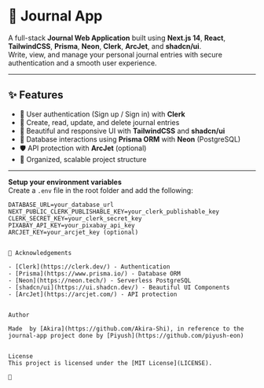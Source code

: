 # 📓 Journal App

A full-stack **Journal Web Application** built using **Next.js 14**, **React**, **TailwindCSS**, **Prisma**, **Neon**, **Clerk**, **ArcJet**, and **shadcn/ui**.  
Write, view, and manage your personal journal entries with secure authentication and a smooth user experience.

---

## ✨ Features

- 🔐 User authentication (Sign up / Sign in) with **Clerk**  
- 📝 Create, read, update, and delete journal entries  
- 🎨 Beautiful and responsive UI with **TailwindCSS** and **shadcn/ui**  
- 🚀 Database interactions using **Prisma ORM** with **Neon** (PostgreSQL)  
- 🛡️ API protection with **ArcJet** (optional)  
- 📂 Organized, scalable project structure


---

 **Setup your environment variables**  
   Create a `.env` file in the root folder and add the following:
   ```env
   DATABASE_URL=your_database_url
   NEXT_PUBLIC_CLERK_PUBLISHABLE_KEY=your_clerk_publishable_key
   CLERK_SECRET_KEY=your_clerk_secret_key
   PIXABAY_API_KEY=your_pixabay_api_key
   ARCJET_KEY=your_arcjet_key (optional)
   ```
```

🙏 Acknowledgements

- [Clerk](https://clerk.dev/) - Authentication
- [Prisma](https://www.prisma.io/) - Database ORM
- [Neon](https://neon.tech/) - Serverless PostgreSQL
- [shadcn/ui](https://ui.shadcn.dev/) - Beautiful UI Components
- [ArcJet](https://arcjet.com/) - API protection


Author

Made  by [Akira](https://github.com/Akira-Shi), in reference to the journal-app project done by [Piyush](https://github.com/piyush-eon)


License
This project is licensed under the [MIT License](LICENSE).

🌸
